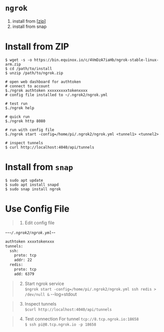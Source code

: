 # `ngrok`
1. install from [[zip][install]]
1. install from snap

# Install from ZIP
```shell
$ wget -s -o https://bin.equinox.io/c/4VmDzA7iaHb/ngrok-stable-linux-arm.zip
$ cd /path/to/install
$ unzip /path/to/ngrok.zip

# open web dashboard for authtoken
# connect to account
$./ngrok authtoken xxxxxxxxxtokenxxxx
# config file installed to ~/.ngrok2/ngrok.yml

# test run
$./ngrok help

# quick run
$./ngrok http 8080

# run with config file
$./ngrok start -config=/home/pi/.ngrok2/ngrok.yml <tunnel1> <tunnel2>

# inspect tunnels
$ curl http://localhost:4040/api/tunnels
```

# Install from `snap`
```shell
$ sudo apt update
$ sudo apt install snapd
$ sudo snap install ngrok
```

# Use Config File

>1. Edit config file  

--_`~/.ngrok2/ngrok.yml`_--
```txt
authtoken xxxxtokenxxx
tunnels:
  ssh:
    proto: tcp
    addr: 22
  redis:
    proto: tcp
    add: 6379

```

>2. Start ngrok service  
`$ngrok start -config=/home/pi/.ngrok2/ngrok.yml ssh redis > /dev/null &`
--log=stdout  

>3. Inspect tunnels  
`$curl http://localhost:4040/api/tunnels`  

>4. Test connection 
For tunnel `tcp://8.tcp.ngrok.io:18658`   
`$ ssh pi@8.tcp.ngrok.io -p 18658`  


[install]: https://dashboard.ngrok.com/get-started/setup
[multiple]: https://ngrok.com/docs#multiple-tunnels